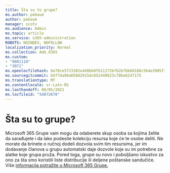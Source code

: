 ```yaml
---
title: Šta su to grupe?
ms.author: pebaum
author: pebaum
manager: scotv
ms.audience: Admin
ms.topic: article
ms.service: o365-administration
ROBOTS: NOINDEX, NOFOLLOW
localization_priority: Normal
ms.collection: Adm_O365
ms.custom:
- "9001110"
- "3071"
ms.openlocfilehash: 6e70ce5f23302e4d0bb0fb11272bf62b7bb68188c5b4e3905f3d25434db4737f
ms.sourcegitcommit: b5f7da89a650d2915dc652449623c78be6247175
ms.translationtype: MT
ms.contentlocale: sr-Latn-RS
ms.lasthandoff: 08/05/2021
ms.locfileid: "54072678"
---
```

# <a name="what-are-groups"></a>Šta su to grupe?

Microsoft 365 Grupe vam mogu da odaberete skup osoba sa kojima želite da sarađujete i da lako podesite kolekciju resursa koje će te osobe deliti. Ne morate da brinete o ručnoj dodeli dozvola svim tim resursima, jer im dodavanje članova u grupu automatski daje dozvole koje su im potrebne za alatke koje grupa pruža. Pored toga, grupe su novo i poboljšano iskustvo za ono za šta smo koristili liste distribucije ili deljene poštanske sandučiće.  Više [informacija potražite u Microsoft 365 Grupe.](https://support.office.com/article/b565caa1-5c40-40ef-9915-60fdb2d97fa2) 
